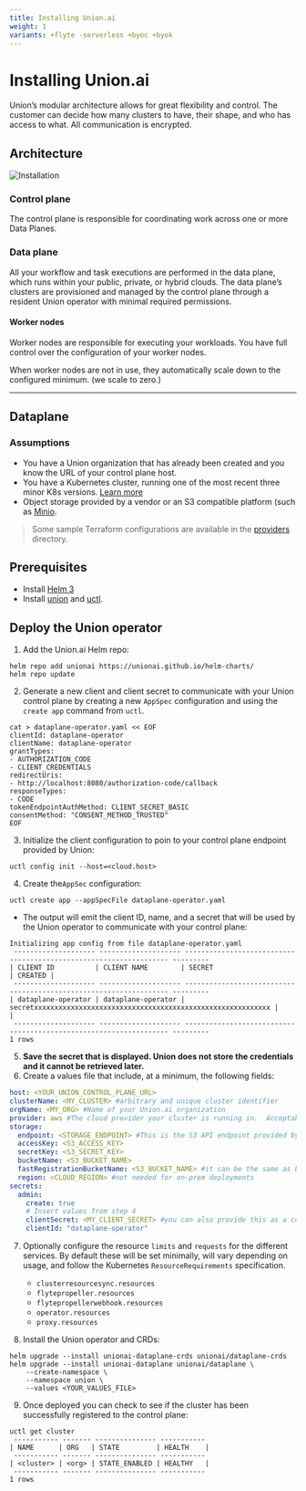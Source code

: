 ```yaml
---
title: Installing Union.ai
weight: 1
variants: +flyte -serverless +byoc +byok
---
```


# Installing Union.ai

Union’s modular architecture allows for great flexibility and control. The customer can decide how many clusters to have, their shape, and who has access to what. All communication is encrypted.

## Architecture

![Installation](/_static/images/deployment/architecture.png)

### Control plane

The control plane is responsible for coordinating work across one or more Data Planes.

### Data plane

All your workflow and task executions are performed in the data plane, which runs within your public, private, or hybrid clouds. The data plane’s clusters are provisioned and managed by the control plane through a resident Union operator with minimal required permissions.

#### Worker nodes

Worker nodes are responsible for executing your workloads. You have full control over the configuration of your worker nodes.

When worker nodes are not in use, they automatically scale down to the configured minimum. (we scale to zero.)

---

## Dataplane

### Assumptions
* You have a Union organization that has already been created and you know the URL of your control plane host.
* You have a Kubernetes cluster, running one of the most recent three minor K8s versions. [Learn more](https://kubernetes.io/releases/version-skew-policy/)
* Object storage provided by a vendor or an S3 compatible platform (such as [Minio](https://min.io).  

> Some sample Terraform configurations are available in the [providers](providers) directory.

## Prerequisites
* Install [Helm 3](https://helm.sh/docs/intro/install/)
* Install [union](https://docs.union.ai/byoc/api-reference/union-cli) and [uctl](https://docs.union.ai/byoc/api-reference/uctl-cli/).

## Deploy the Union operator

1. Add the Union.ai Helm repo:
```shell
helm repo add unionai https://unionai.github.io/helm-charts/
helm repo update
```

2. Generate a new client and client secret to communicate with your Union control plane by creating a new `AppSpec` configuration and using the `create app` command from `uctl`.

```shell
cat > dataplane-operator.yaml << EOF
clientId: dataplane-operator
clientName: dataplane-operator
grantTypes:
- AUTHORIZATION_CODE
- CLIENT_CREDENTIALS
redirectUris:
- http://localhost:8080/authorization-code/callback
responseTypes:
- CODE
tokenEndpointAuthMethod: CLIENT_SECRET_BASIC
consentMethod: "CONSENT_METHOD_TRUSTED"
EOF
```
3. Initialize the client configuration to poin to your control plane endpoint provided by Union:

```shell
uctl config init --host=<cloud.host>
```
4. Create the`AppSec` configuration:

```shell
uctl create app --appSpecFile dataplane-operator.yaml
```
* The output will emit the client ID, name, and a secret that will be used by the Union operator to communicate with your control plane:

```shell
Initializing app config from file dataplane-operator.yaml
 -------------------- -------------------- ------------------------------------------------------------------ ---------
| CLIENT ID          | CLIENT NAME        | SECRET                                                           | CREATED |
 -------------------- -------------------- ------------------------------------------------------------------ ---------
| dataplane-operator | dataplane-operator | secretxxxxxxxxxxxxxxxxxxxxxxxxxxxxxxxxxxxxxxxxxxxxxxxxxxxxxxxxxx |         |
 -------------------- -------------------- ------------------------------------------------------------------ ---------
1 rows
```
5.  **Save the secret that is displayed.  Union does not store the credentials and it cannot be retrieved later.**
6.  Create a values file that include, at a minimum, the following fields:

```yaml
host: <YOUR_UNION_CONTROL_PLANE_URL>
clusterName: <MY_CLUSTER> #arbitrary and unique cluster identifier
orgName: <MY_ORG> #Name of your Union.ai organization
provider: aws #The cloud provider your cluster is running in.  Acceptable values include `aws`, `gcp`, `azure`, `oci`, and `metal` (for self-managed or on-prem clusters).
storage:
  endpoint: <STORAGE_ENDPOINT> #This is the S3 API endpoint provided by your cloud vendor.
  accessKey: <S3_ACCESS_KEY>
  secretKey: <S3_SECRET_KEY>
  bucketName: <S3_BUCKET_NAME>
  fastRegistrationBucketName: <S3_BUCKET_NAME> #it can be the same as bucketName
  region: <CLOUD_REGION> #not needed for on-prem deployments
secrets:
  admin:
    create: true
    # Insert values from step 4
    clientSecret: <MY_CLIENT_SECRET> #you can also provide this as a command-line argument
    clientId: "dataplane-operator"
```
7. Optionally configure the resource `limits` and `requests` for the different services.  By default these will be set minimally, will vary depending on usage, and follow the Kubernetes `ResourceRequirements` specification.
    * `clusterresourcesync.resources`
    * `flytepropeller.resources`
    * `flytepropellerwebhook.resources`
    * `operator.resources`
    * `proxy.resources`

8. Install the Union operator and CRDs:
```shell
helm upgrade --install unionai-dataplane-crds unionai/dataplane-crds
helm upgrade --install unionai-dataplane unionai/dataplane \
    --create-namespace \
    --namespace union \
    --values <YOUR_VALUES_FILE>
```

9. Once deployed you can check to see if the cluster has been successfully registered to the control plane:

```shell
uctl get cluster
 ----------- ------- --------------- -----------
| NAME      | ORG   | STATE         | HEALTH    |
 ----------- ------- --------------- -----------
| <cluster> | <org> | STATE_ENABLED | HEALTHY   |
 ----------- ------- --------------- -----------
1 rows
```
